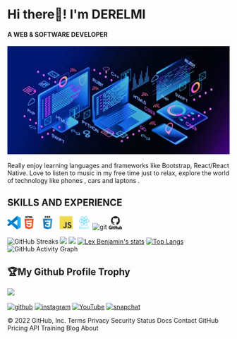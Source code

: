   # Hi there👋! I'm DERELMI
#### A WEB & SOFTWARE DEVELOPER
![WEB & SOFTWARE DEVELOPER](https://github.com/Derelmi/Derelmi/blob/main/programming-web-banner-best-languages-260nw-1676060566%20(2).jpg)

Really enjoy learning languages and frameworks like Bootstrap, React/React Native. Love to listen to music in my free time just to relax, explore the world of technology like phones , cars and laptons .

## SKILLS AND EXPERIENCE 
<!--   * ☀ REACT
  * 📱 JS 
  * 💻 HTML
  * 🎨 CSS 
  * 🛠 PHP
  * 🎮 PY -->

  <p align="left">
   <img src="https://raw.githubusercontent.com/github/explore/80688e429a7d4ef2fca1e82350fe8e3517d3494d/topics/visual-studio-code/visual-studio-code.png" alt="Visual Studio Code" width="30" >
<img src="https://raw.githubusercontent.com/devicons/devicon/master/icons/html5/html5-original-wordmark.svg" alt="html5" width="30" >&nbsp;&nbsp; 
  <img src="https://raw.githubusercontent.com/devicons/devicon/master/icons/css3/css3-original-wordmark.svg" alt="css3" width="30" >&nbsp;&nbsp; 
<img src="https://raw.githubusercontent.com/devicons/devicon/master/icons/javascript/javascript-original.svg" alt="javascript" width="30" >&nbsp;&nbsp; 
  <img src="https://raw.githubusercontent.com/devicons/devicon/master/icons/react/react-original-wordmark.svg" alt="react" width="30"/> 
  <img src="https://www.vectorlogo.zone/logos/git-scm/git-scm-icon.svg" alt="git" width="30" > 
  <img src="https://raw.githubusercontent.com/devicons/devicon/master/icons/github/github-original-wordmark.svg" alt="mysql" width="30" >&nbsp;&nbsp;
</p>


![GitHub Streaks](http://github-readme-streak-stats.herokuapp.com?user=Derelmi&theme=dracula&hide_border=true)
![](https://github-profile-summary-cards.vercel.app/api/cards/profile-details?username=Derelmi&theme=github_dark)
![](https://github-profile-summary-cards.vercel.app/api/cards/most-commit-language?username=Derelmi&theme=github_dark)
[![Lex Benjamin's stats](https://github-readme-stats.vercel.app/api?username=Derelmi&show_icons=true&theme=github_dark)](https://github.com/Derelmi)
[![Top Langs](https://github-readme-stats.vercel.app/api/top-langs/?username=Derelmi&layout=compact&langs_count=10&theme=github_dark&hide_border=true&count-private=true)](https://github.com/Derelmi)
![GitHub Activity Graph](https://activity-graph.herokuapp.com/graph?username=Derelmi&theme=dracula)  

 <h2>🏆My Github Profile Trophy</h2>
<img width=800 src="https://github-profile-trophy.vercel.app/?username=Derelmi&column=8&theme=gruvbox&no-frame=false"/>

[<img src='https://cdn.jsdelivr.net/npm/simple-icons@3.0.1/icons/github.svg' alt='github' height='40'>](https://github.com/Derelmi)  [<img src='https://cdn.jsdelivr.net/npm/simple-icons@3.0.1/icons/instagram.svg' alt='instagram' height='40'>](https://www.instagram.com/de_rel_mi/)  [<img src='https://cdn.jsdelivr.net/npm/simple-icons@3.0.1/icons/youtube.svg' alt='YouTube' height='40'>](https://www.youtube.com/channel/De_Rel_Mi)  [<img src='https://cdn.jsdelivr.net/npm/simple-icons@3.0.1/icons/snapchat.svg' alt='snapchat' height='40'>](chukwu-derelmi)


 

© 2022 GitHub, Inc.
Terms
Privacy
Security
Status
Docs
Contact GitHub
Pricing
API
Training
Blog
About
